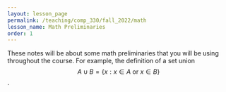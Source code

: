 ```yaml
---
layout: lesson_page
permalink: /teaching/comp_330/fall_2022/math
lesson_name: Math Preliminaries
order: 1
---
```



These notes will be about some math preliminaries that you will be using throughout the course. For example, the definition of a set union $$ A \cup B = \{ x : x \in A \text{ or } x \in B \} $$.

